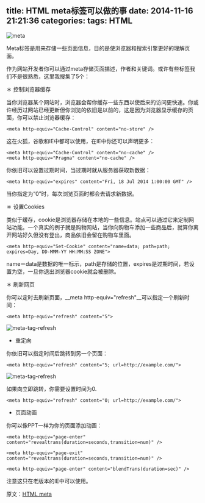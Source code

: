 title: HTML meta标签可以做的事
date: 2014-11-16 21:21:36
categories:
tags: HTML
---
![meta](http://zhuxinyong.com/assets/images/meta-tag.jpg)

Meta标签是用来存储一些页面信息，目的是使浏览器和搜索引擎更好的理解页面。

作为网站开发者你可以通过meta存储页面描述，作者和关键词。或许有些标签我们不是很熟悉，这里我搜集了5个：

＊ 控制浏览器缓存

当你浏览器某个网站时，浏览器会帮你缓存一些东西以使后来的访问更快速。你或许经历过网站已经更新但你浏览的依旧是以前的，这是因为浏览器显示缓存的页面，你可以禁止浏览器缓存：

	<meta http-equiv="Cache-Control" content="no-store" />  

这在火狐，谷歌和IE中都可以使用，在IE中你还可以声明更多：

	<meta http-equiv="Cache-Control" content="no-cache" />  
	<meta http-equiv="Pragma" content="no-cache" />  

<!-- more -->

你依旧可以设置过期时间，当过期时就从服务器获取新数据：

	<meta http-equiv="expires" content="Fri, 18 Jul 2014 1:00:00 GMT" />  

当你指定为“0”时，每次浏览页面时都会去请求新数据。

＊ 设置Cookies

类似于缓存，cookie是浏览器存储在本地的一些信息。站点可以通过它来定制网站功能。一个真实的例子就是购物网站，当你向购物车添加一些商品后，就算你离开网站好久但没有登出，商品依旧会留在购物车里面。

	<meta http-equiv="Set-Cookie" content="name=data; path=path; expires=Day, DD-MMM-YY HH:MM:SS ZONE">

name＝data是数据的唯一标示，path是存储的位置，expires是过期时间，若设置为空，一旦你退出浏览器cookie就会被删除。

＊ 刷新网页

你可以定时去刷新页面，__meta http-equiv="refresh"__可以指定一个刷新时间：

	<meta http-equiv="refresh" content="5">  

![meta-tag-refresh](http://zhuxinyong.com/assets/images/meta-tag-refresh.gif)

* 重定向

你依旧可以指定时间后跳转到另一个页面：

	<meta http-equiv="refresh" content="5; url=http://example.com/"> 

![meta-tag-refresh](http://zhuxinyong.com/assets/images/meta-tag-redirect.gif)

如果向立即跳转，你需要设置时间为0.

	<meta http-equiv="refresh" content="0; url=http://example.com/">  

* 页面动画

你可以像PPT一样为你的页面添加动画：

	<meta http-equiv="page-enter" content="revealtrans(duration=seconds,transition=num)" /> 

	<meta http-equiv="page-exit" content="revealtrans(duration=seconds,transition=num)" />  

	<meta http-equiv="page-enter" content="blendTrans(duration=sec)" />  

注意这只在老版本的IE中可以使用。

原文：[HTML meta](http://www.hongkiat.com/blog/meta-tag-hidden-features/)



















